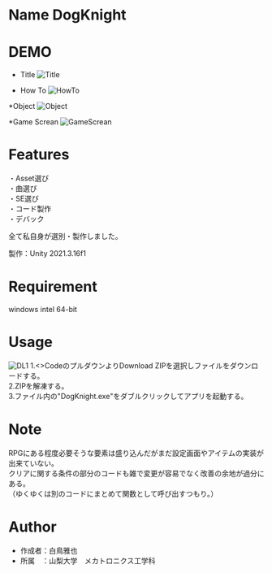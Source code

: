 # Name DogKnight
 
# DEMO
* Title
![Title](https://user-images.githubusercontent.com/125266372/221791527-5ce8c69a-4b45-4fcd-8229-15ddf0626a01.png)

* How To
![HowTo](https://user-images.githubusercontent.com/125266372/221791835-51305016-e08c-4237-b127-03da4869e8c8.png)
 
 *Object
![Object](https://user-images.githubusercontent.com/125266372/221792200-af4ddf35-aede-4425-bbdc-238e29fa4bb5.png)

 *Game Screan
 ![GameScrean](https://user-images.githubusercontent.com/125266372/221792477-119689fe-fb31-4ff5-80ea-11ce2032942a.png)
 
# Features

・Asset選び  
・曲選び  
・SE選び  
・コード製作  
・デバック  

全て私自身が選別・製作しました。

製作：Unity 2021.3.16f1
 
# Requirement
 
windows intel 64-bit

# Usage
![DL1](https://user-images.githubusercontent.com/125266372/221795491-47046d01-17a9-494f-bdb0-930642e15994.png)
1.<>CodeのプルダウンよりDownload ZIPを選択しファイルをダウンロードする。  
2.ZIPを解凍する。  
3.ファイル内の"DogKnight.exe"をダブルクリックしてアプリを起動する。  

# Note
RPGにある程度必要そうな要素は盛り込んだがまだ設定画面やアイテムの実装が出来ていない。  
クリアに関する条件の部分のコードも雑で変更が容易でなく改善の余地が過分にある。  
（ゆくゆくは別のコードにまとめて関数として呼び出すつもり。）  

# Author
* 作成者：白鳥雅也  
* 所属　：山梨大学　メカトロニクス工学科  
